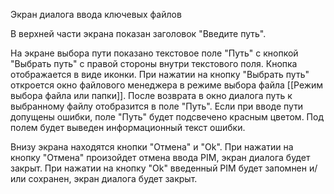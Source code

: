 Экран диалога ввода ключевых файлов

В верхней части экрана показан заголовок "Введите путь".

На экране выбора пути показано текстовое поле "Путь" с кнопкой "Выбрать путь" с правой стороны внутри текстового поля. Кнопка отображается в виде иконки. При нажатии на кнопку "Выбрать путь" откроется окно файлового менеджера в режиме выбора файла [[Режим выбора файла или папки]]. После возврата в окно диалога путь к выбранному файлу отобразится в поле "Путь". Если при вводе пути допущены ошибки, поле "Путь" будет подсвечено красным цветом. Под полем будет выведен информационный текст ошибки.

Внизу экрана находятся кнопки "Отмена" и "Ok".
При нажатии на кнопку "Отмена" произойдет отмена ввода PIM, экран диалога будет закрыт.
При нажатии на кнопку "Ok" введенный PIM будет запомнен и/или сохранен, экран диалога будет закрыт.